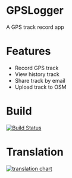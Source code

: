 # GPSLogger

A GPS track record app

# Features
* Record GPS track 
* View history track 
* Share track by email 
* Upload track to OSM

# Build
[![Build Status](https://travis-ci.org/hanchao/GPSLogger.svg?branch=master)](https://travis-ci.org/hanchao/GPSLogger)

# Translation
[![translation chart](https://www.transifex.com/projects/p/gpslogger/chart/image_png)](https://www.transifex.com/projects/p/gpslogger)
